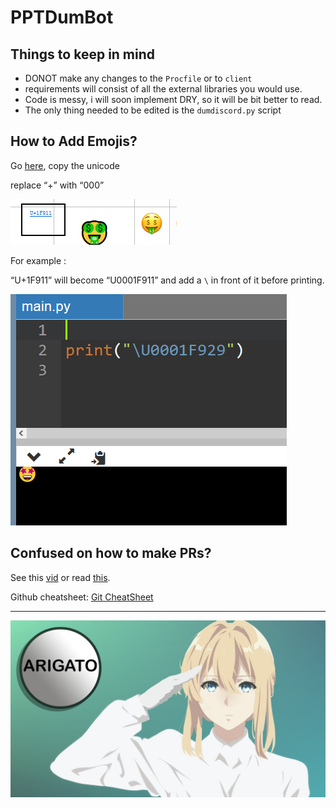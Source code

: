 # PPTDumBot

## Things to keep in mind

- DONOT make any changes to the `Procfile` or to `client`
- requirements will consist of all the external libraries you would  use.
- Code is messy, i will soon implement DRY, so it will be bit better to read.
- The only thing needed to be edited is the `dumdiscord.py` script

## How to Add Emojis?

Go [here](https://www.google.com/url?sa=t&rct=j&q=&esrc=s&source=web&cd=&cad=rja&uact=8&ved=2ahUKEwjIjuWghq3xAhXEwzgGHWAiDvkQFnoECAQQAw&url=https%3A%2F%2Funicode.org%2Femoji%2Fcharts%2Ffull-emoji-list.html&usg=AOvVaw2Y8ixSqM60XYhs6auuOUsB), copy the unicode

replace “+” with “000” 

![PPTDumBot%2017652a0bcf3846aca49dc48d4229374d/Untitled.png](PPTDumBot%2017652a0bcf3846aca49dc48d4229374d/Untitled.png)

For example :

“U+1F911” will become “U0001F911” and add a `\` in front of it before printing.

![PPTDumBot%2017652a0bcf3846aca49dc48d4229374d/Untitled%201.png](PPTDumBot%2017652a0bcf3846aca49dc48d4229374d/Untitled%201.png)

## Confused on how to make PRs?

See this [vid](https://www.youtube.com/watch?v=rgbCcBNZcdQ) or read [this](https://scotch.io/tutorials/creating-your-first-pull-request-in-github).

Github cheatsheet: [Git CheatSheet](https://www.notion.so/Git-CheatSheet-914296aee4fc4003b9ae19f3de598ba5) 

---

![PPTDumBot%2017652a0bcf3846aca49dc48d4229374d/Untitled%202.png](PPTDumBot%2017652a0bcf3846aca49dc48d4229374d/Untitled%202.png)
